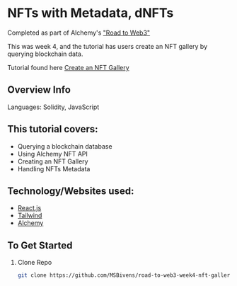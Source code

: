 # NFTs with Metadata, dNFTs

Completed as part of Alchemy's ["Road to Web3"](https://www.youtube.com/playlist?list=PLMj8NvODurfEYLsuiClgikZBGDfhwdcXF)

This was week 4, and the tutorial has users create an NFT gallery by querying blockchain data.

Tutorial found here [ Create an NFT Gallery](https://www.youtube.com/watch?v=JzsTfOFjC1o&list=PLMj8NvODurfEYLsuiClgikZBGDfhwdcXF&index=4&t=3s)

## Overview Info
Languages: Solidity, JavaScript

## This tutorial covers:
- Querying a blockchain database
- Using Alchemy NFT API
- Creating an NFT Gallery
- Handling NFTs Metadata

## Technology/Websites used:
- [React.js](https://reactjs.org/)
- [Tailwind](https://tailwindcss.com/)
- [Alchemy](https://www.alchemy.com/)

## To Get Started
1. Clone Repo
   ```sh
   git clone https://github.com/MSBivens/road-to-web3-week4-nft-gallery
   ```